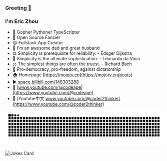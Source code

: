 ### Greeting 👋

<!--
**mojocn/mojocn** is a ✨ _special_ ✨ repository because its `README.md` (this file) appears on your GitHub profile.

Here are some ideas to get you started:

- 🔭 I’m currently working on ...
- 🌱 I’m currently learning ...
- 👯 I’m looking to collaborate on ...
- 🤔 I’m looking for help with ...
- 💬 Ask me about ...
- 📫 How to reach me: ...
- 😄 Pronouns: ...
- ⚡ Fun fact: ...
- 🔥 Go Communitity https://mojotv.cn
- ▶️ [bilibili](https://space.bilibili.com/148303288)
- 🎥 [Youtube](https://www.youtube.com/@codeape)
- 🎥 [Youtube中文](https://www.youtube.com/@coder2thinker)


-->
 ### I'm Eric Zhou
- 🔭 Gopher Pythoner TypeScripter
- 🌱 Open Source Fancier
- 😄 Fullstack App Creator
- 👯 I'm an awesome dad and great husband
- ⚖️ Simplicity is prerequisite for reliability. - Edsger Dijkstra
- 🤖 Simplicity is the ultimate sophistication. - Leonardo da Vinci
- ⚖️ The simplest things are often the truest. - Richard Bach
- 💬 Pro-democracy, pro-freedom, against dictatorship
- 🏠 Homepage [https://mojotv.cn](https://mojotv.cn/posts)
- ▶️ [space.bilibili.com/148303288](https://space.bilibili.com/148303288)
- 🎥 [www.youtube.com/@codeape](https://www.youtube.com/@codeape)
- 🎥 [Youtube中文 www.youtube.com/@coder2thinker](https://www.youtube.com/@coder2thinker)

![github contribution grid snake animation](https://raw.githubusercontent.com/mojocn/mojocn/output/github-contribution-grid-snake.svg)

![Jokes Card](https://readme-jokes.vercel.app/api?hideBorder)


